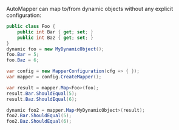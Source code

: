 AutoMapper can map to/from dynamic objects without any explicit configuration:

```cs
public class Foo {
    public int Bar { get; set; }
    public int Baz { get; set; }
}
dynamic foo = new MyDynamicObject();
foo.Bar = 5;
foo.Baz = 6;

var config = new MapperConfiguration(cfg => { });
var mapper = config.CreateMapper();

var result = mapper.Map<Foo>(foo);
result.Bar.ShouldEqual(5);
result.Baz.ShouldEqual(6);

dynamic foo2 = mapper.Map<MyDynamicObject>(result);
foo2.Bar.ShouldEqual(5);
foo2.Baz.ShouldEqual(6);
```
